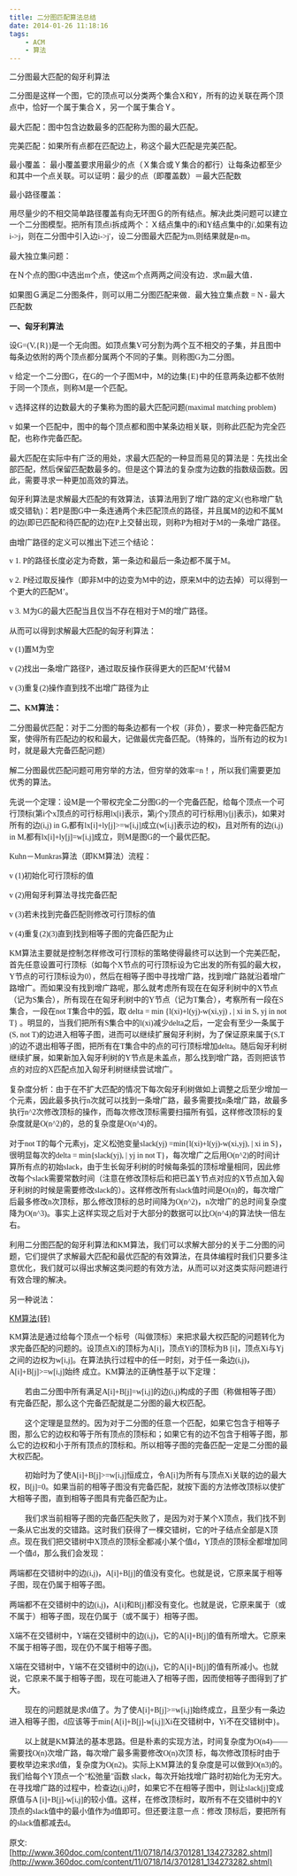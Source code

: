 ```yaml
---
title: 二分图匹配算法总结
date: 2014-01-26 11:18:16
tags:
	- ACM
	- 算法
---
```


 

<span style="font-family: 'Times New Roman'; font-size: 10.5pt;">二分图最大匹配的匈牙利算法</span>

<span style="font-family: 'Times New Roman'; font-size: 10.5pt;">二分图是这样一个图，它的顶点可以分类两个集合<span style="line-height: 21px;">X</span><span style="font-family: 宋体; line-height: 21px;">和</span><span style="line-height: 21px;">Y</span><span style="font-family: 宋体; line-height: 21px;">，所有的边关联在两个顶点中，恰好一个属于集合Ｘ，另一个属于集合Ｙ。</span></span>

<span style="font-family: 'Times New Roman'; font-size: 10.5pt;">最大匹配：</span><span style="font-family: 'Times New Roman'; font-size: 10.5pt;">图中包含边数最多的匹配称为图的最大匹配。</span>

<span style="font-family: 'Times New Roman'; font-size: 10.5pt;">完美匹配：</span><span style="font-family: 'Times New Roman'; font-size: 10.5pt;">如果所有点都在匹配边上，称这个最大匹配是完美匹配。 </span>

<span style="font-family: 'Times New Roman'; font-size: 10.5pt;">最小覆盖：</span><span style="font-family: 'Times New Roman'; font-size: 10.5pt;"> </span><span style="font-family: 'Times New Roman'; font-size: 10.5pt;">最小覆盖要求用最少的点（Ｘ集合或Ｙ集合的都行）让每条边都至少和其中一个点关联。可以证明：最少的点（即覆盖数）＝最大匹配数 </span>

<span style="font-family: 'Times New Roman'; font-size: 10.5pt;">最小路径覆盖： </span>

<span style="font-family: 'Times New Roman'; font-size: 10.5pt;">用尽量少的不相交简单路径覆盖有向无环图Ｇ的所有结点。解决此类问题可以建立一个二分图模型。把所有顶点<span style="line-height: 21px;">i</span><span style="font-family: 宋体; line-height: 21px;">拆成两个：Ｘ结点集中的</span><span style="line-height: 21px;">i</span><span style="font-family: 宋体; line-height: 21px;">和</span><span style="line-height: 21px;">Y</span><span style="font-family: 宋体; line-height: 21px;">结点集中的</span><span style="line-height: 21px;">i&#39;,</span><span style="font-family: 宋体; line-height: 21px;">如果有边</span><span style="line-height: 21px;">i->j</span><span style="font-family: 宋体; line-height: 21px;">，则在二分图中引入边</span><span style="line-height: 21px;">i->j&#39;</span><span style="font-family: 宋体; line-height: 21px;">，设二分图最大匹配为</span><span style="line-height: 21px;">m,</span><span style="font-family: 宋体; line-height: 21px;">则结果就是</span><span style="line-height: 21px;">n-m</span><span style="font-family: 宋体; line-height: 21px;">。</span></span>

<span style="font-family: 'Times New Roman'; font-size: 10.5pt;">最大独立集问题： </span>

<span style="font-family: 'Times New Roman'; font-size: 10.5pt;">在Ｎ个点的图<span style="line-height: 21px;">G</span><span style="font-family: 宋体; line-height: 21px;">中选出</span><span style="line-height: 21px;">m</span><span style="font-family: 宋体; line-height: 21px;">个点，使这</span><span style="line-height: 21px;">m</span><span style="font-family: 宋体; line-height: 21px;">个点两两之间没有边．求</span><span style="line-height: 21px;">m</span><span style="font-family: 宋体; line-height: 21px;">最大值．</span></span>

<span style="font-family: 'Times New Roman'; font-size: 10.5pt;">如果图Ｇ满足二分图条件，则可以用二分图匹配来做．最大独立集点数 <span style="line-height: 21px;">= N - </span><span style="font-family: 宋体; line-height: 21px;">最大匹配数</span></span>

**<span style="font-family: 'Times New Roman'; font-size: 10.5pt;">一、</span><span style="font-family: 'Times New Roman'; font-size: 10.5pt;">匈牙利算法</span>**

<span style="font-family: 'Times New Roman'; font-size: 10.5pt;">设<span style="line-height: 21px;">G=(V,{R})</span><span style="font-family: 宋体; line-height: 21px;">是一个无向图。如顶点集</span><span style="line-height: 21px;">V</span><span style="font-family: 宋体; line-height: 21px;">可分割为两个互不相交的子集，并且图中每条边依附的两个顶点都分属两个不同的子集。则称图</span><span style="line-height: 21px;">G</span><span style="font-family: 宋体; line-height: 21px;">为二分图。</span></span>

<span style="font-family: 'Times New Roman'; font-size: 10.5pt;">   v       <span style="font-family: 宋体; line-height: 21px;">给定一个二分图</span><span style="line-height: 21px;">G</span><span style="font-family: 宋体; line-height: 21px;">，在</span><span style="line-height: 21px;">G</span><span style="font-family: 宋体; line-height: 21px;">的一个子图</span><span style="line-height: 21px;">M</span><span style="font-family: 宋体; line-height: 21px;">中，</span><span style="line-height: 21px;">M</span><span style="font-family: 宋体; line-height: 21px;">的边集</span><span style="line-height: 21px;">{E}</span><span style="font-family: 宋体; line-height: 21px;">中的任意两条边都不依附于同一个顶点，则称</span><span style="line-height: 21px;">M</span><span style="font-family: 宋体; line-height: 21px;">是一个匹配。</span></span>

<span style="font-family: 'Times New Roman'; font-size: 10.5pt;">v       <span style="font-family: 宋体; line-height: 21px;">选择这样的边数最大的子集称为图的最大匹配问题</span><span style="line-height: 21px;">(maximal matching problem)</span></span>

<span style="font-family: 'Times New Roman'; font-size: 10.5pt;">v       <span style="font-family: 宋体; line-height: 21px;">如果一个匹配中，图中的每个顶点都和图中某条边相关联，则称此匹配为完全匹配，也称作完备匹配。</span></span>

<span style="font-family: 'Times New Roman'; font-size: 10.5pt;">最大匹配在实际中有广泛的用处，求最大匹配的一种显而易见的算法是：先找出全部匹配，然后保留匹配数最多的。但是这个算法的复杂度为边数的指数级函数。因此，需要寻求一种更加高效的算法。</span>

<span style="font-family: 'Times New Roman'; font-size: 10.5pt;">匈牙利算法是求解最大匹配的有效算法，该算法用到了增广路的定义<span style="line-height: 21px;">(</span><span style="font-family: 宋体; line-height: 21px;">也称增广轨或交错轨</span><span style="line-height: 21px;">)</span><span style="font-family: 宋体; line-height: 21px;">：若</span><span style="line-height: 21px;">P</span><span style="font-family: 宋体; line-height: 21px;">是图</span><span style="line-height: 21px;">G</span><span style="font-family: 宋体; line-height: 21px;">中一条连通两个未匹配顶点的路径，并且属</span><span style="line-height: 21px;">M</span><span style="font-family: 宋体; line-height: 21px;">的边和不属</span><span style="line-height: 21px;">M</span><span style="font-family: 宋体; line-height: 21px;">的边</span><span style="line-height: 21px;">(</span><span style="font-family: 宋体; line-height: 21px;">即已匹配和待匹配的边</span><span style="line-height: 21px;">)</span><span style="font-family: 宋体; line-height: 21px;">在</span><span style="line-height: 21px;">P</span><span style="font-family: 宋体; line-height: 21px;">上交替出现，则称</span><span style="line-height: 21px;">P</span><span style="font-family: 宋体; line-height: 21px;">为相对于</span><span style="line-height: 21px;">M</span><span style="font-family: 宋体; line-height: 21px;">的一条增广路径。</span></span>

<span style="font-family: 'Times New Roman'; font-size: 10.5pt;">由增广路径的定义可以推出下述三个结论：</span>

<span style="font-family: 'Times New Roman'; font-size: 10.5pt;">v       1.   P<span style="font-family: 宋体; line-height: 21px;">的路径长度必定为奇数，第一条边和最后一条边都不属于</span><span style="line-height: 21px;">M</span><span style="font-family: 宋体; line-height: 21px;">。</span></span>

<span style="font-family: 'Times New Roman'; font-size: 10.5pt;">v       2.   P<span style="font-family: 宋体; line-height: 21px;">经过取反操作（即非</span><span style="line-height: 21px;">M</span><span style="font-family: 宋体; line-height: 21px;">中的边变为</span><span style="line-height: 21px;">M</span><span style="font-family: 宋体; line-height: 21px;">中的边，原来</span><span style="line-height: 21px;">M</span><span style="font-family: 宋体; line-height: 21px;">中的边去掉）可以得到一个更大的匹配</span><span style="line-height: 21px;">M&rsquo;</span><span style="font-family: 宋体; line-height: 21px;">。</span></span>

<span style="font-family: 'Times New Roman'; font-size: 10.5pt;">v       3.   M<span style="font-family: 宋体; line-height: 21px;">为</span><span style="line-height: 21px;">G</span><span style="font-family: 宋体; line-height: 21px;">的最大匹配当且仅当不存在相对于</span><span style="line-height: 21px;">M</span><span style="font-family: 宋体; line-height: 21px;">的增广路径。</span></span>

<span style="font-family: 'Times New Roman'; font-size: 10.5pt;">从而可以得到求解最大匹配的匈牙利算法：</span>

<span style="font-family: 'Times New Roman'; font-size: 10.5pt;">v       (1)<span style="font-family: 宋体; line-height: 21px;">置</span><span style="line-height: 21px;">M</span><span style="font-family: 宋体; line-height: 21px;">为空</span></span>

<span style="font-family: 'Times New Roman'; font-size: 10.5pt;">v       (2)<span style="font-family: 宋体; line-height: 21px;">找出一条增广路径</span><span style="line-height: 21px;">P</span><span style="font-family: 宋体; line-height: 21px;">，通过取反操作获得更大的匹配</span><span style="line-height: 21px;">M&rsquo;</span><span style="font-family: 宋体; line-height: 21px;">代替</span><span style="line-height: 21px;">M</span></span>

<span style="font-family: 'Times New Roman'; font-size: 10.5pt;">v       (3)<span style="font-family: 宋体; line-height: 21px;">重复</span><span style="line-height: 21px;">(2)</span><span style="font-family: 宋体; line-height: 21px;">操作直到找不出增广路径为止</span></span>

**<span style="font-family: 'Times New Roman'; font-size: 10.5pt;">二、<span style="line-height: 21px;">KM</span><span style="font-family: 宋体; line-height: 21px;">算法：</span></span>**

<span style="font-family: 'Times New Roman'; font-size: 10.5pt;">二分图最优匹配：对于二分图的每条边都有一个权（非负），要求一种完备匹配方案，使得所有匹配边的权和最大，记做最优完备匹配。（特殊的，当所有边的权为<span style="line-height: 21px;">1</span><span style="font-family: 宋体; line-height: 21px;">时，就是最大完备匹配问题）</span></span>

<span style="font-family: 'Times New Roman'; font-size: 10.5pt;">解二分图最优匹配问题可用穷举的方法，但穷举的效率<span style="line-height: 21px;">=n</span><span style="font-family: 宋体; line-height: 21px;">！，所以我们需要更加优秀的算法。</span></span>

<span style="font-family: 'Times New Roman'; font-size: 10.5pt;">先说一个定理：设<span style="line-height: 21px;">M</span><span style="font-family: 宋体; line-height: 21px;">是一个带权完全二分图</span><span style="line-height: 21px;">G</span><span style="font-family: 宋体; line-height: 21px;">的一个完备匹配，给每个顶点一个可行顶标</span><span style="line-height: 21px;">(</span><span style="font-family: 宋体; line-height: 21px;">第</span><span style="line-height: 21px;">i</span><span style="font-family: 宋体; line-height: 21px;">个</span><span style="line-height: 21px;">x</span><span style="font-family: 宋体; line-height: 21px;">顶点的可行标用</span><span style="line-height: 21px;">lx[i]</span><span style="font-family: 宋体; line-height: 21px;">表示，第</span><span style="line-height: 21px;">j</span><span style="font-family: 宋体; line-height: 21px;">个</span><span style="line-height: 21px;">y</span><span style="font-family: 宋体; line-height: 21px;">顶点的可行标用</span><span style="line-height: 21px;">ly[j]</span><span style="font-family: 宋体; line-height: 21px;">表示</span><span style="line-height: 21px;">)</span><span style="font-family: 宋体; line-height: 21px;">，如果对所有的边</span><span style="line-height: 21px;">(i,j) in G,</span><span style="font-family: 宋体; line-height: 21px;">都有</span><span style="line-height: 21px;">lx[i]+ly[j]>=w[i,j]</span><span style="font-family: 宋体; line-height: 21px;">成立</span><span style="line-height: 21px;">(w[i,j]</span><span style="font-family: 宋体; line-height: 21px;">表示边的权</span><span style="line-height: 21px;">)</span><span style="font-family: 宋体; line-height: 21px;">，且对所有的边</span><span style="line-height: 21px;">(i,j) in M,</span><span style="font-family: 宋体; line-height: 21px;">都有</span><span style="line-height: 21px;">lx[i]+ly[j]=w[i,j]</span><span style="font-family: 宋体; line-height: 21px;">成立，则</span><span style="line-height: 21px;">M</span><span style="font-family: 宋体; line-height: 21px;">是图</span><span style="line-height: 21px;">G</span><span style="font-family: 宋体; line-height: 21px;">的一个最优匹配。</span></span>

<span style="font-family: 'Times New Roman'; font-size: 10.5pt;">Kuhn<span style="font-family: 宋体; line-height: 21px;">－</span><span style="line-height: 21px;">Munkras</span><span style="font-family: 宋体; line-height: 21px;">算法（即</span><span style="line-height: 21px;">KM</span><span style="font-family: 宋体; line-height: 21px;">算法）流程：</span></span>

<span style="font-family: 'Times New Roman'; font-size: 10.5pt;">v       (1)<span style="font-family: 宋体; line-height: 21px;">初始化可行顶标的值</span></span>

<span style="font-family: 'Times New Roman'; font-size: 10.5pt;">v       (2)<span style="font-family: 宋体; line-height: 21px;">用匈牙利算法寻找完备匹配</span></span>

<span style="font-family: 'Times New Roman'; font-size: 10.5pt;">v       (3)<span style="font-family: 宋体; line-height: 21px;">若未找到完备匹配则修改可行顶标的值</span></span>

<span style="font-family: 'Times New Roman'; font-size: 10.5pt;">v       (4)<span style="font-family: 宋体; line-height: 21px;">重复</span><span style="line-height: 21px;">(2)(3)</span><span style="font-family: 宋体; line-height: 21px;">直到找到相等子图的完备匹配为止</span></span>

<span style="font-family: 'Times New Roman'; font-size: 10.5pt;">KM<span style="font-family: 宋体; line-height: 21px;">算法主要就是控制怎样修改可行顶标的策略使得最终可以达到一个完美匹配，首先任意设置可行顶标（如每个</span><span style="line-height: 21px;">X</span><span style="font-family: 宋体; line-height: 21px;">节点的可行顶标设为它出发的所有弧的最大权，</span><span style="line-height: 21px;">Y</span><span style="font-family: 宋体; line-height: 21px;">节点的可行顶标设为</span><span style="line-height: 21px;">0</span><span style="font-family: 宋体; line-height: 21px;">），然后在相等子图中寻找增广路，找到增广路就沿着增广路增广。而如果没有找到增广路呢，那么就考虑所有现在在匈牙利树中的</span><span style="line-height: 21px;">X</span><span style="font-family: 宋体; line-height: 21px;">节点（记为</span><span style="line-height: 21px;">S</span><span style="font-family: 宋体; line-height: 21px;">集合），所有现在在匈牙利树中的</span><span style="line-height: 21px;">Y</span><span style="font-family: 宋体; line-height: 21px;">节点（记为</span><span style="line-height: 21px;">T</span><span style="font-family: 宋体; line-height: 21px;">集合），考察所有一段在</span><span style="line-height: 21px;">S</span><span style="font-family: 宋体; line-height: 21px;">集合，一段在</span><span style="line-height: 21px;">not T</span><span style="font-family: 宋体; line-height: 21px;">集合中的弧，取       </span><span style="line-height: 21px;">delta = min {l(xi)+l(yj)-w(xi,yj) , | xi in S, yj   in not T}    </span><span style="font-family: 宋体; line-height: 21px;">。明显的，当我们把所有</span><span style="line-height: 21px;">S</span><span style="font-family: 宋体; line-height: 21px;">集合中的</span><span style="line-height: 21px;">l(xi)</span><span style="font-family: 宋体; line-height: 21px;">减少</span><span style="line-height: 21px;">delta</span><span style="font-family: 宋体; line-height: 21px;">之后，一定会有至少一条属于</span><span style="line-height: 21px;">(S, not T)</span><span style="font-family: 宋体; line-height: 21px;">的边进入相等子图，进而可以继续扩展匈牙利树，为了保证原来属于</span><span style="line-height: 21px;">(S,T )</span><span style="font-family: 宋体; line-height: 21px;">的边不退出相等子图，把所有在</span><span style="line-height: 21px;">T</span><span style="font-family: 宋体; line-height: 21px;">集合中的点的可行顶标增加</span><span style="line-height: 21px;">delta</span><span style="font-family: 宋体; line-height: 21px;">。随后匈牙利树继续扩展，如果新加入匈牙利树的</span><span style="line-height: 21px;">Y</span><span style="font-family: 宋体; line-height: 21px;">节点是未盖点，那么找到增广路，否则把该节点的对应的</span><span style="line-height: 21px;">X</span><span style="font-family: 宋体; line-height: 21px;">匹配点加入匈牙利树继续尝试增广。</span></span>

<span style="font-family: 'Times New Roman'; font-size: 10.5pt;">复杂度分析：由于在不扩大匹配的情况下每次匈牙利树做如上调整之后至少增加一个元素，因此最多执行<span style="line-height: 21px;">n</span><span style="font-family: 宋体; line-height: 21px;">次就可以找到一条增广路，最多需要找</span><span style="line-height: 21px;">n</span><span style="font-family: 宋体; line-height: 21px;">条增广路，故最多执行</span><span style="line-height: 21px;">n^2</span><span style="font-family: 宋体; line-height: 21px;">次修改顶标的操作，而每次修改顶标需要扫描所有弧，这样修改顶标的复杂度就是</span><span style="line-height: 21px;">O(n^2)</span><span style="font-family: 宋体; line-height: 21px;">的，总的复杂度是</span><span style="line-height: 21px;">O(n^4)</span><span style="font-family: 宋体; line-height: 21px;">的。</span></span>

<span style="font-family: 'Times New Roman'; font-size: 10.5pt;">     对于<span style="line-height: 21px;">not T</span><span style="font-family: 宋体; line-height: 21px;">的每个元素</span><span style="line-height: 21px;">yj</span><span style="font-family: 宋体; line-height: 21px;">，定义松弛变量</span><span style="line-height: 21px;">slack(yj) =min{l(xi)+l(yj)-w(xi,yj), | xi in S}</span><span style="font-family: 宋体; line-height: 21px;">，很明显每次的</span><span style="line-height: 21px;">delta = min{slack(yj), | yj   in not T}</span><span style="font-family: 宋体; line-height: 21px;">，每次增广之后用</span><span style="line-height: 21px;">O(n^2)</span><span style="font-family: 宋体; line-height: 21px;">的时间计算所有点的初始</span><span style="line-height: 21px;">slack</span><span style="font-family: 宋体; line-height: 21px;">，由于生长匈牙利树的时候每条弧的顶标增量相同，因此修改每个</span><span style="line-height: 21px;">slack</span><span style="font-family: 宋体; line-height: 21px;">需要常数时间（注意在修改顶标后和把已盖</span><span style="line-height: 21px;">Y</span><span style="font-family: 宋体; line-height: 21px;">节点对应的</span><span style="line-height: 21px;">X</span><span style="font-family: 宋体; line-height: 21px;">节点加入匈牙利树的时候是需要修改</span><span style="line-height: 21px;">slack</span><span style="font-family: 宋体; line-height: 21px;">的）。这样修改所有</span><span style="line-height: 21px;">slack</span><span style="font-family: 宋体; line-height: 21px;">值时间是</span><span style="line-height: 21px;">O(n)</span><span style="font-family: 宋体; line-height: 21px;">的，每次增广后最多修改</span><span style="line-height: 21px;">n</span><span style="font-family: 宋体; line-height: 21px;">次顶标，那么修改顶标的总时间降为</span><span style="line-height: 21px;">O(n^2)</span><span style="font-family: 宋体; line-height: 21px;">，</span><span style="line-height: 21px;">n</span><span style="font-family: 宋体; line-height: 21px;">次增广的总时间复杂度降为</span><span style="line-height: 21px;">O(n^3)</span><span style="font-family: 宋体; line-height: 21px;">。事实上这样实现之后对于大部分的数据可以比</span><span style="line-height: 21px;">O(n^4)</span><span style="font-family: 宋体; line-height: 21px;">的算法快一倍左右。</span></span>

<span style="font-family: 'Times New Roman'; font-size: 10.5pt;">利用二分图匹配的匈牙利算法和<span style="line-height: 21px;">KM</span><span style="font-family: 宋体; line-height: 21px;">算法，我们可以求解大部分的关于二分图的问题，它们提供了求解最大匹配和最优匹配的有效算法，在具体编程时我们只要多注意优化，我们就可以得出求解这类问题的有效方法，从而可以对这类实际问题进行有效合理的解决。</span></span>

<span style="font-family: 'Times New Roman'; font-size: 10.5pt;">另一种说法：</span>

[KM算法(转)](http://www.cnblogs.com/zhuangli/archive/2008/08/03/1259248.html)

<span style="font-family: 'Times New Roman'; font-size: 10.5pt;">      </span><span style="font-family: 'Times New Roman'; font-size: 10.5pt;">KM<span style="font-family: 宋体; line-height: 21px;">算法是通过给每个顶点一个标号（叫做顶标）来把求最大权匹配的问题转化为求完备匹配的问题的。设顶点</span><span style="line-height: 21px;">Xi</span><span style="font-family: 宋体; line-height: 21px;">的顶标为</span><span style="line-height: 21px;">A[i]</span><span style="font-family: 宋体; line-height: 21px;">，顶点</span><span style="line-height: 21px;">Yi</span><span style="font-family: 宋体; line-height: 21px;">的顶标为</span><span style="line-height: 21px;">B [i]</span><span style="font-family: 宋体; line-height: 21px;">，顶点</span><span style="line-height: 21px;">Xi</span><span style="font-family: 宋体; line-height: 21px;">与</span><span style="line-height: 21px;">Yj</span><span style="font-family: 宋体; line-height: 21px;">之间的边权为</span><span style="line-height: 21px;">w[i,j]</span><span style="font-family: 宋体; line-height: 21px;">。在算法执行过程中的任一时刻，对于任一条边</span><span style="line-height: 21px;">(i,j)</span><span style="font-family: 宋体; line-height: 21px;">，</span><span style="line-height: 21px;">A[i]+B[j]>=w[i,j]</span><span style="font-family: 宋体; line-height: 21px;">始终 成立。</span><span style="line-height: 21px;">KM</span><span style="font-family: 宋体; line-height: 21px;">算法的正确性基于以下定理：</span></span>

<span style="font-family: 'Times New Roman'; font-size: 10.5pt;"> 　　</span><span style="font-family: 'Times New Roman'; font-size: 10.5pt;">若由二分图中所有满足<span style="line-height: 21px;">A[i]+B[j]=w[i,j]</span><span style="font-family: 宋体; line-height: 21px;">的边</span><span style="line-height: 21px;">(i,j)</span><span style="font-family: 宋体; line-height: 21px;">构成的子图（称做相等子图）有完备匹配，那么这个完备匹配就是二分图的最大权匹配。</span></span>

<span style="font-family: 'Times New Roman'; font-size: 10.5pt;">　　这个定理是显然的。因为对于二分图的任意一个匹配，如果它包含于相等子图，那么它的边权和等于所有顶点的顶标和；如果它有的边不包含于相等子图，那么它的边权和小于所有顶点的顶标和。所以相等子图的完备匹配一定是二分图的最大权匹配。</span>

<span style="font-family: 'Times New Roman'; font-size: 10.5pt;"> 　　初始时为了使<span style="line-height: 21px;">A[i]+B[j]>=w[i,j]</span><span style="font-family: 宋体; line-height: 21px;">恒成立，令</span><span style="line-height: 21px;">A[i]</span><span style="font-family: 宋体; line-height: 21px;">为所有与顶点</span><span style="line-height: 21px;">Xi</span><span style="font-family: 宋体; line-height: 21px;">关联的边的最大权，</span><span style="line-height: 21px;">B[j]=0</span><span style="font-family: 宋体; line-height: 21px;">。如果当前的相等子图没有完备匹配，就按下面的方法修改顶标以使扩大相等子图，直到相等子图具有完备匹配为止。</span></span>

<span style="font-family: 'Times New Roman'; font-size: 10.5pt;"> 　　我们求当前相等子图的完备匹配失败了，是因为对于某个<span style="line-height: 21px;">X</span><span style="font-family: 宋体; line-height: 21px;">顶点，我们找不到一条从它出发的交错路。这时我们获得了一棵交错树，它的叶子结点全部是</span><span style="line-height: 21px;">X</span><span style="font-family: 宋体; line-height: 21px;">顶点。现在我们把交错树中</span><span style="line-height: 21px;">X</span><span style="font-family: 宋体; line-height: 21px;">顶点的顶标全都减小某个值</span><span style="line-height: 21px;">d</span><span style="font-family: 宋体; line-height: 21px;">，</span><span style="line-height: 21px;">Y</span><span style="font-family: 宋体; line-height: 21px;">顶点的顶标全都增加同一个值</span><span style="line-height: 21px;">d</span><span style="font-family: 宋体; line-height: 21px;">，那么我们会发现：</span></span>

<span style="font-family: 'Times New Roman'; font-size: 10.5pt;"> 两端都在交错树中的边<span style="line-height: 21px;">(i,j)</span><span style="font-family: 宋体; line-height: 21px;">，</span><span style="line-height: 21px;">A[i]+B[j]</span><span style="font-family: 宋体; line-height: 21px;">的值没有变化。也就是说，它原来属于相等子图，现在仍属于相等子图。</span></span>

<span style="font-family: 'Times New Roman'; font-size: 10.5pt;"> 两端都不在交错树中的边<span style="line-height: 21px;">(i,j)</span><span style="font-family: 宋体; line-height: 21px;">，</span><span style="line-height: 21px;">A[i]</span><span style="font-family: 宋体; line-height: 21px;">和</span><span style="line-height: 21px;">B[j]</span><span style="font-family: 宋体; line-height: 21px;">都没有变化。也就是说，它原来属于（或不属于）相等子图，现在仍属于（或不属于）相等子图。</span></span>

<span style="font-family: 'Times New Roman'; font-size: 10.5pt;"> X<span style="font-family: 宋体; line-height: 21px;">端不在交错树中，</span><span style="line-height: 21px;">Y</span><span style="font-family: 宋体; line-height: 21px;">端在交错树中的边</span><span style="line-height: 21px;">(i,j)</span><span style="font-family: 宋体; line-height: 21px;">，它的</span><span style="line-height: 21px;">A[i]+B[j]</span><span style="font-family: 宋体; line-height: 21px;">的值有所增大。它原来不属于相等子图，现在仍不属于相等子图。</span></span>

<span style="font-family: 'Times New Roman'; font-size: 10.5pt;"> X<span style="font-family: 宋体; line-height: 21px;">端在交错树中，</span><span style="line-height: 21px;">Y</span><span style="font-family: 宋体; line-height: 21px;">端不在交错树中的边</span><span style="line-height: 21px;">(i,j)</span><span style="font-family: 宋体; line-height: 21px;">，它的</span><span style="line-height: 21px;">A[i]+B[j]</span><span style="font-family: 宋体; line-height: 21px;">的值有所减小。也就说，它原来不属于相等子图，现在可能进入了相等子图，因而使相等子图得到了扩大。</span></span>

<span style="font-family: 'Times New Roman'; font-size: 10.5pt;"> 　　现在的问题就是求<span style="line-height: 21px;">d</span><span style="font-family: 宋体; line-height: 21px;">值了。为了使</span><span style="line-height: 21px;">A[i]+B[j]>=w[i,j]</span><span style="font-family: 宋体; line-height: 21px;">始终成立，且至少有一条边进入相等子图，</span><span style="line-height: 21px;">d</span><span style="font-family: 宋体; line-height: 21px;">应该等于</span><span style="line-height: 21px;">min{A[i]+B[j]-w[i,j]|Xi</span><span style="font-family: 宋体; line-height: 21px;">在交错树中，</span><span style="line-height: 21px;">Yi</span><span style="font-family: 宋体; line-height: 21px;">不在交错树中</span><span style="line-height: 21px;">}</span><span style="font-family: 宋体; line-height: 21px;">。</span></span>

<span style="font-family: 'Times New Roman'; font-size: 10.5pt;"> 　　以上就是<span style="line-height: 21px;">KM</span><span style="font-family: 宋体; line-height: 21px;">算法的基本思路。但是朴素的实现方法，时间复杂度为</span><span style="line-height: 21px;">O(n4)&mdash;&mdash;</span><span style="font-family: 宋体; line-height: 21px;">需要找</span><span style="line-height: 21px;">O(n)</span><span style="font-family: 宋体; line-height: 21px;">次增广路，每次增广最多需要修改</span><span style="line-height: 21px;">O(n)</span><span style="font-family: 宋体; line-height: 21px;">次顶 标，每次修改顶标时由于要枚举边来求</span><span style="line-height: 21px;">d</span><span style="font-family: 宋体; line-height: 21px;">值，复杂度为</span><span style="line-height: 21px;">O(n2)</span><span style="font-family: 宋体; line-height: 21px;">。实际上</span><span style="line-height: 21px;">KM</span><span style="font-family: 宋体; line-height: 21px;">算法的复杂度是可以做到</span><span style="line-height: 21px;">O(n3)</span><span style="font-family: 宋体; line-height: 21px;">的。我们给每个</span><span style="line-height: 21px;">Y</span><span style="font-family: 宋体; line-height: 21px;">顶点一个</span><span style="line-height: 21px;">"</span><span style="font-family: 宋体; line-height: 21px;">松弛量</span><span style="line-height: 21px;">"</span><span style="font-family: 宋体; line-height: 21px;">函数 </span><span style="line-height: 21px;">slack</span><span style="font-family: 宋体; line-height: 21px;">，每次开始找增广路时初始化为无穷大。在寻找增广路的过程中，检查边</span><span style="line-height: 21px;">(i,j)</span><span style="font-family: 宋体; line-height: 21px;">时，如果它不在相等子图中，则让</span><span style="line-height: 21px;">slack[j]</span><span style="font-family: 宋体; line-height: 21px;">变成原值与</span><span style="line-height: 21px;">A [i]+B[j]-w[i,j]</span><span style="font-family: 宋体; line-height: 21px;">的较小值。这样，在修改顶标时，取所有不在交错树中的</span><span style="line-height: 21px;">Y</span><span style="font-family: 宋体; line-height: 21px;">顶点的</span><span style="line-height: 21px;">slack</span><span style="font-family: 宋体; line-height: 21px;">值中的最小值作为</span><span style="line-height: 21px;">d</span><span style="font-family: 宋体; line-height: 21px;">值即可。但还要注意一点：修改 顶标后，要把所有的</span><span style="line-height: 21px;">slack</span><span style="font-family: 宋体; line-height: 21px;">值都减去</span><span style="line-height: 21px;">d</span><span style="font-family: 宋体; line-height: 21px;">。</span></span>

 

原文:[http://www.360doc.com/content/11/0718/14/3701281_134273282.shtml](http://www.360doc.com/content/11/0718/14/3701281_134273282.shtml)

	 